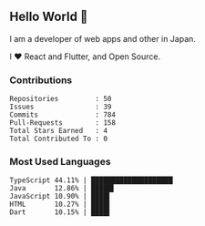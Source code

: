 ## Hello World 👋

I am a developer of web apps and other in Japan.

I ❤️ React and Flutter, and Open Source.

### Contributions

    Repositories         : 50
    Issues               : 39
    Commits              : 784
    Pull-Requests        : 158
    Total Stars Earned   : 4
    Total Contributed To : 0

### Most Used Languages

    TypeScript 44.11% | ████████████████████
    Java       12.86% | █████▌
    JavaScript 10.90% | ████▌
    HTML       10.27% | ████▌
    Dart       10.15% | ████▌
